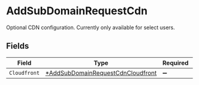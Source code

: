 # AddSubDomainRequestCdn

Optional CDN configuration. Currently only available for select users.


## Fields

| Field                                                                                        | Type                                                                                         | Required                                                                                     | Description                                                                                  |
| -------------------------------------------------------------------------------------------- | -------------------------------------------------------------------------------------------- | -------------------------------------------------------------------------------------------- | -------------------------------------------------------------------------------------------- |
| `Cloudfront`                                                                                 | [*AddSubDomainRequestCdnCloudfront](../../models/shared/addsubdomainrequestcdncloudfront.md) | :heavy_minus_sign:                                                                           | N/A                                                                                          |